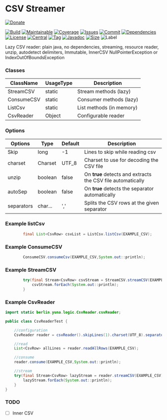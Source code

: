 # CSV Streamer

[![Donate](https://img.shields.io/badge/Donate-PayPal-green.svg)](https://www.paypal.com/donate/?hosted_button_id=HFHFUT3G6TZF6)

[![Build][build_shield]][build_link]
[![Maintainable][maintainable_shield]][maintainable_link]
[![Coverage][coverage_shield]][coverage_link]
[![Issues][issues_shield]][issues_link]
[![Commit][commit_shield]][commit_link]
[![Dependencies][dependency_shield]][dependency_link]
[![License][license_shield]][license_link]
[![Central][central_shield]][central_link]
[![Tag][tag_shield]][tag_link]
[![Javadoc][javadoc_shield]][javadoc_link]
[![Size][size_shield]][size_shield]
![Label][label_shield]

[build_shield]: https://github.com/YunaBraska/csv-streamer/workflows/JAVA_CI/badge.svg
[build_link]: https://github.com/YunaBraska/csv-streamer/actions?query=workflow%3AJAVA_CI
[maintainable_shield]: https://img.shields.io/codeclimate/maintainability/YunaBraska/csv-streamer?style=flat-square
[maintainable_link]: https://codeclimate.com/github/YunaBraska/csv-streamer/maintainability
[coverage_shield]: https://img.shields.io/codeclimate/coverage/YunaBraska/csv-streamer?style=flat-square
[coverage_link]: https://codeclimate.com/github/YunaBraska/csv-streamer/test_coverage
[issues_shield]: https://img.shields.io/github/issues/YunaBraska/csv-streamer?style=flat-square
[issues_link]: https://github.com/YunaBraska/csv-streamer/commits/main
[commit_shield]: https://img.shields.io/github/last-commit/YunaBraska/csv-streamer?style=flat-square
[commit_link]: https://github.com/YunaBraska/csv-streamer/issues
[license_shield]: https://img.shields.io/github/license/YunaBraska/csv-streamer?style=flat-square
[license_link]: https://github.com/YunaBraska/csv-streamer/blob/main/LICENSE
[dependency_shield]: https://snyk.io/test/github/YunaBraska/csv-streamer/badge.svg?style=flat-square
[dependency_link]: https://snyk.io/test/github/YunaBraska/csv-streamer
[central_shield]: https://img.shields.io/maven-central/v/berlin.yuna/csv-streamer?style=flat-square
[central_link]:https://search.maven.org/artifact/berlin.yuna/csv-streamer
[tag_shield]: https://img.shields.io/github/v/tag/YunaBraska/csv-streamer?style=flat-square
[tag_link]: https://github.com/YunaBraska/csv-streamer/releases
[javadoc_shield]: https://javadoc.io/badge2/berlin.yuna/csv-streamer/javadoc.svg?style=flat-square
[javadoc_link]: https://javadoc.io/doc/berlin.yuna/csv-streamer
[size_shield]: https://img.shields.io/github/repo-size/YunaBraska/csv-streamer?style=flat-square
[label_shield]: https://img.shields.io/badge/Yuna-QueenInside-blueviolet?style=flat-square
[gitter_shield]: https://img.shields.io/gitter/room/YunaBraska/csv-streamer?style=flat-square
[gitter_link]: https://gitter.im/csv-streamer/Lobby

Lazy CSV reader: plain java, no dependencies, streaming, resource reader, unzip, autodetect delimiters, Immutable,
InnerCSV NullPointerException or IndexOutOfBoundsException

### Classes

| ClassName  | UsageType | Description              |
|------------|-----------|--------------------------|
| StreamCSV  | static    | Stream methods (lazy)    | 
| ConsumeCSV | static    | Consumer methods (lazy)  | 
| ListCsv    | static    | List methods (in memory) | 
| CsvReader  | Object    | Configurable reader      | 

### Options

| Options    | Type    | Default | Description                                                 |
|------------|---------|---------|-------------------------------------------------------------|
| Skip       | long    | -1      | Lines to skip while reading csv                             | 
| charset    | Charset | UTF_8   | Charset to use for decoding the CSV file                    | 
| unzip      | boolean | false   | On **true** detects and extracts the CSV file automatically | 
| autoSep    | boolean | false   | On **true** detects the separator automatically             | 
| separators | char... | ','     | Splits the CSV rows at the given separator                  | 

### Example listCsv

```java
        final List<CsvRow> csvList = ListCsv.listCsv(EXAMPLE_CSV);
```

### Example ConsumeCSV

```java
        ConsumeCSV.consumeCsv(EXAMPLE_CSV,System.out::println);
```

### Example StreamCSV

```java
        try(final Stream<CsvRow> csvStream = StreamCSV.streamCSV(EXAMPLE_CSV)){
            csvStream.forEach(System.out::println);
        }
```

### Example CsvReader

```java
import static berlin.yuna.logic.CsvReader.csvReader;

public class CsvReaderTest {

    //configuration
    CsvReader reader = csvReader().skipLines(1).charset(UTF_8).separator(';').unzip(true).autoSep(true);

    //read
    List<CsvRow> allLines = reader.readAllRows(EXAMPLE_CSV);

    //consume
    reader.consume(EXAMPLE_CSV,System.out::println);

    //stream
    try(final Stream<CsvRow> lazyStream = reader.streamCSV(EXAMPLE_CSV)){
        lazyStream.forEach(System.out::println);
    }
}
```

### TODO

* [ ] Inner CSV
